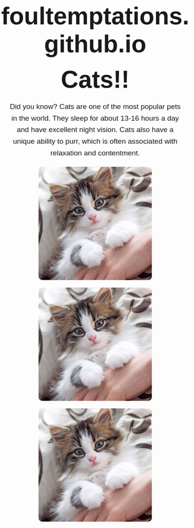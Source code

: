 # foultemptations.github.io
<!DOCTYPE html>
<html lang="en">
<head>
    <meta charset="UTF-8">
    <meta name="viewport" content="width=device-width, initial-scale=1.0">
    <title>Cats!!</title>
    <style>
        body {
            text-align: center;
            font-family: Arial, sans-serif;
            margin: 0;
            padding: 0;
        }
        h1 {
            font-size: 4rem;
            margin: 20px 0;
        }
        p {
            font-size: 1.2rem;
            margin: 20px;
            line-height: 1.6;
        }
        .cat-images {
            display: flex;
            flex-wrap: wrap;
            justify-content: center;
            gap: 20px;
            margin: 20px;
        }
        .cat-images img {
            max-width: 300px;
            height: auto;
            border-radius: 10px;
        }
    </style>
</head>
<body>
    <h1>Cats!!</h1>
    <p>Did you know? Cats are one of the most popular pets in the world. They sleep for about 13-16 hours a day and have excellent night vision. Cats also have a unique ability to purr, which is often associated with relaxation and contentment.</p>
    <div class="cat-images">
        <img src="cat 1.jpg" alt="A cute cat">
        <img src="cat 1.jpg" alt="Another cute cat">
        <img src="cat 1.jpg" alt="Yet another cute cat">
    </div>
</body>
</html>

